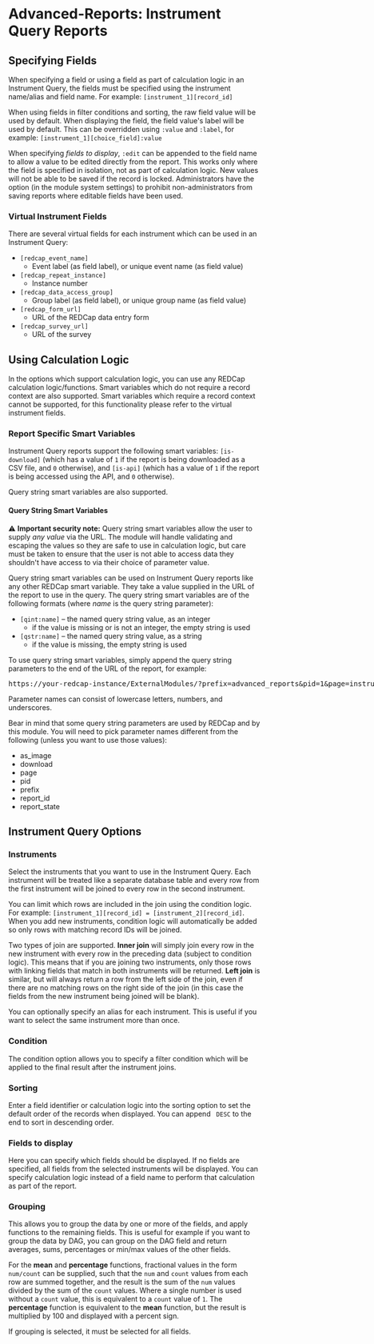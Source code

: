 # Advanced-Reports: Instrument Query Reports


## Specifying Fields

When specifying a field or using a field as part of calculation logic in an Instrument Query, the
fields must be specified using the instrument name/alias and field name. For example:
`[instrument_1][record_id]`

When using fields in filter conditions and sorting, the raw field value will be used by default.
When displaying the field, the field value's label will be used by default. This can be overridden
using `:value` and `:label`, for example: `[instrument_1][choice_field]:value`

When specifying *fields to display*, `:edit` can be appended to the field name to allow a value to
be edited directly from the report. This works only where the field is specified in isolation, not
as part of calculation logic. New values will not be able to be saved if the record is locked.
Administrators have the option (in the module system settings) to prohibit non-administrators from
saving reports where editable fields have been used.

### Virtual Instrument Fields

There are several virtual fields for each instrument which can be used in an Instrument Query:

* `[redcap_event_name]`
  * Event label (as field label), or unique event name (as field value)
* `[redcap_repeat_instance]`
  * Instance number
* `[redcap_data_access_group]`
  * Group label (as field label), or unique group name (as field value)
* `[redcap_form_url]`
  * URL of the REDCap data entry form
* `[redcap_survey_url]`
  * URL of the survey

## Using Calculation Logic

In the options which support calculation logic, you can use any REDCap calculation logic/functions.
Smart variables which do not require a record context are also supported. Smart variables which
require a record context cannot be supported, for this functionality please refer to the virtual
instrument fields.

### Report Specific Smart Variables

Instrument Query reports support the following smart variables: `[is-download]` (which has a value
of `1` if the report is being downloaded as a CSV file, and `0` otherwise), and `[is-api]` (which
has a value of `1` if the report is being accessed using the API, and `0` otherwise).

Query string smart variables are also supported.

#### Query String Smart Variables

&#9888;&#65039; **Important security note:**
Query string smart variables allow the user to supply *any value* via the URL. The module will
handle validating and escaping the values so they are safe to use in calculation logic, but care
must be taken to ensure that the user is not able to access data they shouldn't have access to via
their choice of parameter value.

Query string smart variables can be used on Instrument Query reports like any other REDCap smart
variable. They take a value supplied in the URL of the report to use in the query. The query string
smart variables are of the following formats (where *name* is the query string parameter):

* `[qint:name]` &ndash; the named query string value, as an integer
  * if the value is missing or is not an integer, the empty string is used
* `[qstr:name]` &ndash; the named query string value, as a string
  * if the value is missing, the empty string is used

To use query string smart variables, simply append the query string parameters to the end of the URL
of the report, for example:

<tt style="white-space:nowrap">https://your-redcap-instance/ExternalModules/?prefix=advanced_reports&pid=1&page=instrument_view&report_id=my_report<b>&my_parameter=AnExampleParameterValue</b></tt>

Parameter names can consist of lowercase letters, numbers, and underscores.

Bear in mind that some query string parameters are used by REDCap and by this module. You will need
to pick parameter names different from the following (unless you want to use those values):
* as_image
* download
* page
* pid
* prefix
* report_id
* report_state

## Instrument Query Options

### Instruments

Select the instruments that you want to use in the Instrument Query. Each instrument will be treated
like a separate database table and every row from the first instrument will be joined to every
row in the second instrument.

You can limit which rows are included in the join using the condition logic. For example:
`[instrument_1][record_id] = [instrument_2][record_id]`. When you add new instruments, condition
logic will automatically be added so only rows with matching record IDs will be joined.

Two types of join are supported. **Inner join** will simply join every row in the new instrument
with every row in the preceding data (subject to condition logic). This means that if you are
joining two instruments, only those rows with linking fields that match in both instruments will be
returned. **Left join** is similar, but will always return a row from the left side of the join,
even if there are no matching rows on the right side of the join (in this case the fields from the
new instrument being joined will be blank).

You can optionally specify an alias for each instrument. This is useful if you want to select the
same instrument more than once.

### Condition

The condition option allows you to specify a filter condition which will be applied to the final
result after the instrument joins.

### Sorting

Enter a field identifier or calculation logic into the sorting option to set the default order of
the records when displayed. You can append ` DESC` to the end to sort in descending order.

### Fields to display

Here you can specify which fields should be displayed. If no fields are specified, all fields from
the selected instruments will be displayed. You can specify calculation logic instead of a field
name to perform that calculation as part of the report.

### Grouping

This allows you to group the data by one or more of the fields, and apply functions to the remaining
fields. This is useful for example if you want to group the data by DAG, you can group on the DAG
field and return averages, sums, percentages or min/max values of the other fields.

For the **mean** and **percentage** functions, fractional values in the form `num/count` can be
supplied, such that the `num` and `count` values from each row are summed together, and the result
is the sum of the `num` values divided by the sum of the `count` values. Where a single number is
used without a `count` value, this is equivalent to a `count` value of `1`. The **percentage**
function is equivalent to the **mean** function, but the result is multiplied by 100 and displayed
with a percent sign.

If grouping is selected, it must be selected for all fields.
